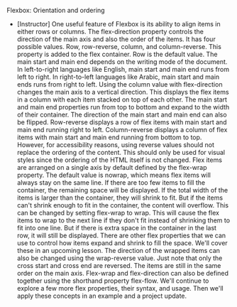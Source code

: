 Flexbox: Orientation and ordering
- [Instructor] One useful feature of Flexbox is its ability to align items in either rows or columns. The flex-direction property controls the direction of the main axis and also the order of the items. It has four possible values. Row, row-reverse, column, and column-reverse. This property is added to the flex container. Row is the default value. The main start and main end depends on the writing mode of the document. In left-to-right languages like English, main start and main end runs from left to right. In right-to-left languages like Arabic, main start and main ends runs from right to left. Using the column value with flex-direction changes the main axis to a vertical direction. This displays the flex items in a column with each item stacked on top of each other. The main start and main end properties run from top to bottom and expand to the width of their container. The direction of the main start and main end can also be flipped. Row-reverse displays a row of flex items with main start and main end running right to left. Column-reverse displays a column of flex items with main start and main end running from bottom to top. However, for accessibility reasons, using reverse values should not replace the ordering of the content. This should only be used for visual styles since the ordering of the HTML itself is not changed. Flex items are arranged on a single axis by default defined by the flex-wrap property. The default value is nowrap, which means flex items will always stay on the same line. If there are too few items to fill the container, the remaining space will be displayed. If the total width of the items is larger than the container, they will shrink to fit. But if the items can't shrink enough to fit in the container, the content will overflow. This can be changed by setting flex-wrap to wrap. This will cause the flex items to wrap to the next line if they don't fit instead of shrinking them to fit into one line. But if there is extra space in the container in the last row, it will still be displayed. There are other flex properties that we can use to control how items expand and shrink to fill the space. We'll cover these in an upcoming lesson. The direction of the wrapped items can also be changed using the wrap-reverse value. Just note that only the cross start and cross end are reversed. The items are still in the same order on the main axis. Flex-wrap and flex-direction can also be defined together using the shorthand property flex-flow. We'll continue to explore a few more flex properties, their syntax, and usage. Then we'll apply these concepts in an example and a project update.